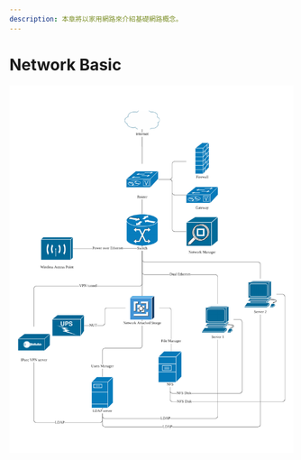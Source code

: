 ```yaml
---
description: 本章將以家用網路來介紹基礎網路概念。
---
```


# Network Basic

![](../.gitbook/assets/network-system-diagram.png)

